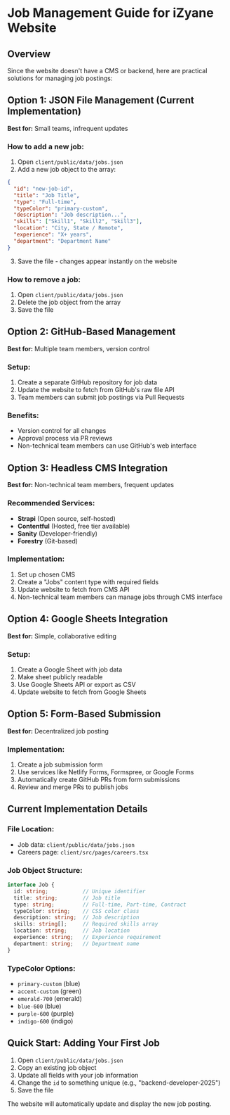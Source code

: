 # Job Management Guide for iZyane Website

## Overview
Since the website doesn't have a CMS or backend, here are practical solutions for managing job postings:

## Option 1: JSON File Management (Current Implementation)
**Best for:** Small teams, infrequent updates

### How to add a new job:
1. Open `client/public/data/jobs.json`
2. Add a new job object to the array:
```json
{
  "id": "new-job-id",
  "title": "Job Title",
  "type": "Full-time",
  "typeColor": "primary-custom",
  "description": "Job description...",
  "skills": ["Skill1", "Skill2", "Skill3"],
  "location": "City, State / Remote",
  "experience": "X+ years",
  "department": "Department Name"
}
```
3. Save the file - changes appear instantly on the website

### How to remove a job:
1. Open `client/public/data/jobs.json`
2. Delete the job object from the array
3. Save the file

## Option 2: GitHub-Based Management
**Best for:** Multiple team members, version control

### Setup:
1. Create a separate GitHub repository for job data
2. Update the website to fetch from GitHub's raw file API
3. Team members can submit job postings via Pull Requests

### Benefits:
- Version control for all changes
- Approval process via PR reviews
- Non-technical team members can use GitHub's web interface

## Option 3: Headless CMS Integration
**Best for:** Non-technical team members, frequent updates

### Recommended Services:
- **Strapi** (Open source, self-hosted)
- **Contentful** (Hosted, free tier available)
- **Sanity** (Developer-friendly)
- **Forestry** (Git-based)

### Implementation:
1. Set up chosen CMS
2. Create a "Jobs" content type with required fields
3. Update website to fetch from CMS API
4. Non-technical team members can manage jobs through CMS interface

## Option 4: Google Sheets Integration
**Best for:** Simple, collaborative editing

### Setup:
1. Create a Google Sheet with job data
2. Make sheet publicly readable
3. Use Google Sheets API or export as CSV
4. Update website to fetch from Google Sheets

## Option 5: Form-Based Submission
**Best for:** Decentralized job posting

### Implementation:
1. Create a job submission form
2. Use services like Netlify Forms, Formspree, or Google Forms
3. Automatically create GitHub PRs from form submissions
4. Review and merge PRs to publish jobs

## Current Implementation Details

### File Location:
- Job data: `client/public/data/jobs.json`
- Careers page: `client/src/pages/careers.tsx`

### Job Object Structure:
```typescript
interface Job {
  id: string;           // Unique identifier
  title: string;        // Job title
  type: string;         // Full-time, Part-time, Contract
  typeColor: string;    // CSS color class
  description: string;  // Job description
  skills: string[];     // Required skills array
  location: string;     // Job location
  experience: string;   // Experience requirement
  department: string;   // Department name
}
```

### TypeColor Options:
- `primary-custom` (blue)
- `accent-custom` (green)
- `emerald-700` (emerald)
- `blue-600` (blue)
- `purple-600` (purple)
- `indigo-600` (indigo)

## Quick Start: Adding Your First Job

1. Open `client/public/data/jobs.json`
2. Copy an existing job object
3. Update all fields with your job information
4. Change the `id` to something unique (e.g., "backend-developer-2025")
5. Save the file

The website will automatically update and display the new job posting.